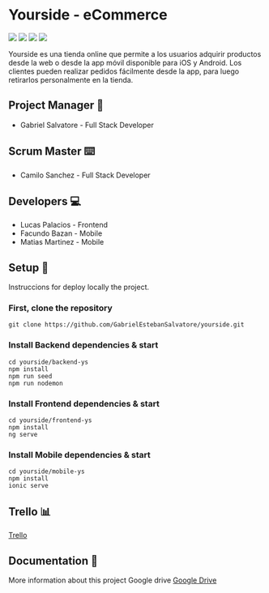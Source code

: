 # Yourside - eCommerce

<img href src="https://img.shields.io/badge/Node.js-43853D?style=for-the-badge&logo=node.js&logoColor=white"/>
<img href src="https://img.shields.io/badge/React-20232A?style=for-the-badge&logo=react&logoColor=61DAFB"/>
<img href src="https://img.shields.io/badge/MongoDB-4EA94B?style=for-the-badge&logo=mongodb&logoColor=white"/>
<img href src="https://img.shields.io/badge/Ionic-3880FF?style=for-the-badge&logo=ionic&logoColor=white"/>

Yourside es una tienda online que permite a los usuarios adquirir productos desde la web o desde la app móvil disponible para iOS y Android. Los clientes pueden realizar pedidos fácilmente desde la app, para luego retirarlos personalmente en la tienda.

## Project Manager 👔

- Gabriel Salvatore - Full Stack Developer

## Scrum Master ⌨️

- Camilo Sanchez - Full Stack Developer

## Developers 💻

- Lucas Palacios - Frontend
- Facundo Bazan - Mobile
- Matias Martinez - Mobile

## Setup 🚀

Instruccions for deploy locally the project.

### First, clone the repository

```
git clone https://github.com/GabrielEstebanSalvatore/yourside.git

```

### Install Backend dependencies & start

```
cd yourside/backend-ys
npm install
npm run seed
npm run nodemon
```

### Install Frontend dependencies & start

```
cd yourside/frontend-ys
npm install
ng serve
```

### Install Mobile dependencies & start

```
cd yourside/mobile-ys
npm install
ionic serve
```

## Trello 📊

[Trello](https://trello.com/b/gZaibQOl/yourside)

## Documentation 📖

More information about this project Google drive
[Google Drive](https://drive.google.com/drive/folders/1uIMjyDH6MQessj4QcPpJEsoMwpXHzv8I)

